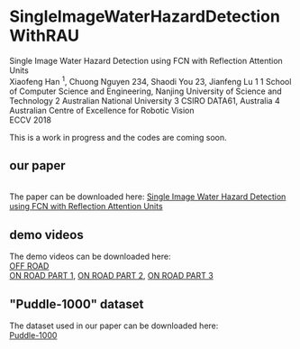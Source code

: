 # SingleImageWaterHazardDetectionWithRAU
Single Image Water Hazard Detection using FCN with Reflection Attention Units
<br> Xiaofeng Han <sup>1</sup>, Chuong Nguyen 234, Shaodi You 23, Jianfeng Lu 1
<bt> 1 School of Computer Science and Engineering, Nanjing University of Science and Technology
<bt> 2 Australian National University
<bt> 3 CSIRO DATA61, Australia
<bt> 4 Australian Centre of Excellence for Robotic Vision
<br> ECCV 2018

This is a work in progress and the codes are coming soon.
## our paper
<br>The paper can be downloaded here: [Single Image Water Hazard Detection using FCN with Reflection Attention Units](https://cloudstor.aarnet.edu.au/sender/download.php?token=f7fe4dfc-4401-a50e-79d8-02bfe704639a&files_ids=3603632)

## demo videos
The demo videos can be downloaded here:
<br> [OFF ROAD](https://cloudstor.aarnet.edu.au/sender/download.php?token=eb193476-5adb-7c5a-0e03-c69e94414f1e&files_ids=3552872)
<br> [ON ROAD PART 1](https://cloudstor.aarnet.edu.au/sender/download.php?token=eb193476-5adb-7c5a-0e03-c69e94414f1e&files_ids=3552873), [ON ROAD PART 2](https://cloudstor.aarnet.edu.au/sender/download.php?token=eb193476-5adb-7c5a-0e03-c69e94414f1e&files_ids=3552882), [ON ROAD PART 3](https://cloudstor.aarnet.edu.au/sender/download.php?token=eb193476-5adb-7c5a-0e03-c69e94414f1e&files_ids=3552892)

## "Puddle-1000" dataset
The dataset used in our paper can be downloaded here:
<br>[Puddle-1000](https://cloudstor.aarnet.edu.au/sender/download.php?token=a2f853e5-68e5-2093-d660-c8352d10f30d&files_ids=3603623)
